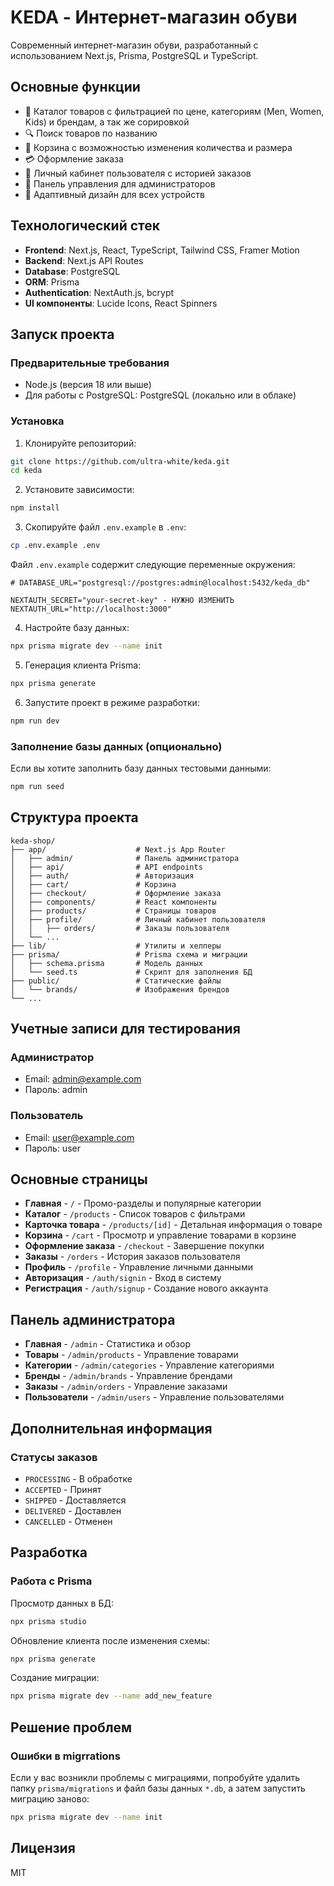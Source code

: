 # KEDA - Интернет-магазин обуви

Современный интернет-магазин обуви, разработанный с использованием Next.js, Prisma, PostgreSQL и TypeScript.

## Основные функции

- 👟 Каталог товаров с фильтрацией по цене, категориям (Men, Women, Kids) и брендам, а так же сорировкой
- 🔍 Поиск товаров по названию
- 🛒 Корзина с возможностью изменения количества и размера
- 💳 Оформление заказа
- 👤 Личный кабинет пользователя с историей заказов
- 👑 Панель управления для администраторов
- 📱 Адаптивный дизайн для всех устройств

## Технологический стек

- **Frontend**: Next.js, React, TypeScript, Tailwind CSS, Framer Motion
- **Backend**: Next.js API Routes
- **Database**: PostgreSQL
- **ORM**: Prisma
- **Authentication**: NextAuth.js, bcrypt
- **UI компоненты**: Lucide Icons, React Spinners

## Запуск проекта

### Предварительные требования

- Node.js (версия 18 или выше)
- Для работы с PostgreSQL: PostgreSQL (локально или в облаке)

### Установка

1. Клонируйте репозиторий:

```bash
git clone https://github.com/ultra-white/keda.git
cd keda
```

2. Установите зависимости:

```bash
npm install
```

3. Скопируйте файл `.env.example` в `.env`:

```bash
cp .env.example .env
```

Файл `.env.example` содержит следующие переменные окружения:

```
# DATABASE_URL="postgresql://postgres:admin@localhost:5432/keda_db"

NEXTAUTH_SECRET="your-secret-key" - НУЖНО ИЗМЕНИТЬ
NEXTAUTH_URL="http://localhost:3000"
```

4. Настройте базу данных:

```bash
npx prisma migrate dev --name init
```

5. Генерация клиента Prisma:

```bash
npx prisma generate
```

6. Запустите проект в режиме разработки:

```bash
npm run dev
```

### Заполнение базы данных (опционально)

Если вы хотите заполнить базу данных тестовыми данными:

```bash
npm run seed
```

## Структура проекта

```
keda-shop/
├── app/                    # Next.js App Router
│   ├── admin/              # Панель администратора
│   ├── api/                # API endpoints
│   ├── auth/               # Авторизация
│   ├── cart/               # Корзина
│   ├── checkout/           # Оформление заказа
│   ├── components/         # React компоненты
│   ├── products/           # Страницы товаров
│   ├── profile/            # Личный кабинет пользователя
│   │   ├── orders/         # Заказы пользователя
│   └── ...
├── lib/                    # Утилиты и хелперы
├── prisma/                 # Prisma схема и миграции
│   ├── schema.prisma       # Модель данных
│   └── seed.ts             # Скрипт для заполнения БД
├── public/                 # Статические файлы
│   └── brands/             # Изображения брендов
└── ...
```

## Учетные записи для тестирования

### Администратор

- Email: admin@example.com
- Пароль: admin

### Пользователь

- Email: user@example.com
- Пароль: user

## Основные страницы

- **Главная** - `/` - Промо-разделы и популярные категории
- **Каталог** - `/products` - Список товаров с фильтрами
- **Карточка товара** - `/products/[id]` - Детальная информация о товаре
- **Корзина** - `/cart` - Просмотр и управление товарами в корзине
- **Оформление заказа** - `/checkout` - Завершение покупки
- **Заказы** - `/orders` - История заказов пользователя
- **Профиль** - `/profile` - Управление личными данными
- **Авторизация** - `/auth/signin` - Вход в систему
- **Регистрация** - `/auth/signup` - Создание нового аккаунта

## Панель администратора

- **Главная** - `/admin` - Статистика и обзор
- **Товары** - `/admin/products` - Управление товарами
- **Категории** - `/admin/categories` - Управление категориями
- **Бренды** - `/admin/brands` - Управление брендами
- **Заказы** - `/admin/orders` - Управление заказами
- **Пользователи** - `/admin/users` - Управление пользователями

## Дополнительная информация

### Статусы заказов

- `PROCESSING` - В обработке
- `ACCEPTED` - Принят
- `SHIPPED` - Доставляется
- `DELIVERED` - Доставлен
- `CANCELLED` - Отменен

## Разработка

### Работа с Prisma

Просмотр данных в БД:

```bash
npx prisma studio
```

Обновление клиента после изменения схемы:

```bash
npx prisma generate
```

Создание миграции:

```bash
npx prisma migrate dev --name add_new_feature
```

## Решение проблем

### Ошибки в migrrations

Если у вас возникли проблемы с миграциями, попробуйте удалить папку `prisma/migrations` и файл базы данных `*.db`, а затем запустить миграцию заново:

```bash
npx prisma migrate dev --name init
```

## Лицензия

MIT
